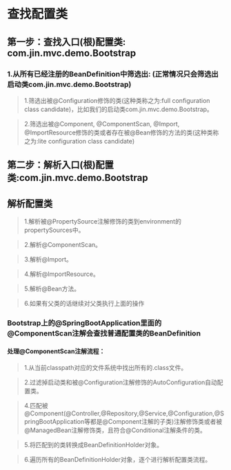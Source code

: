# 查找配置类

## 第一步：查找入口(根)配置类: com.jin.mvc.demo.Bootstrap
### 1.从所有已经注册的BeanDefinition中筛选出: (正常情况只会筛选出启动类com.jin.mvc.demo.Bootstrap)
> 1.筛选出被@Configuration修饰的类(这种类称之为:full configuration class candidate)，比如我们的启动类com.jin.mvc.demo.Bootstrap。

> 2.筛选出被@Component, @ComponentScan, @Import, @ImportResource修饰的类或者存在被@Bean修饰的方法的类(这种类称之为:lite configuration class candidate)


## 第二步：解析入口(根)配置类:com.jin.mvc.demo.Bootstrap

## 解析配置类

> 1.解析被@PropertySource注解修饰的类到environment的propertySources中。

> 2.解析@ComponentScan。

> 3.解析@Import。

> 4.解析@ImportResource。

> 5.解析@Bean方法。

> 6.如果有父类的话继续对父类执行上面的操作

### Bootstrap上的@SpringBootApplication里面的@ComponentScan注解会查找普通配置类的BeanDefinition

#### 处理@ComponentScan注解流程：
> 1.从当前classpath对应的文件系统中找出所有的.class文件。

> 2.过滤掉启动类和被@Configuration注解修饰的AutoConfiguration自动配置类。

> 4.匹配被@Component(@Controller,@Repository,@Service,@Configuration,@SpringBootApplication等都是@Component注解的子类)注解修饰类或者被@ManagedBean注解修饰类，且符合@Conditional注解条件的类。

> 5.将匹配到的类转换成BeanDefinitionHolder对象。

> 6.遍历所有的BeanDefinitionHolder对象，逐个进行解析配置类流程。













